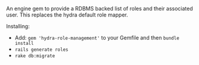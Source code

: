An engine gem to provide a RDBMS backed list of roles and their associated user.  This replaces the hydra default role mapper.


Installing:

* Add: ```gem 'hydra-role-management'``` to your Gemfile and then ```bundle install```
* ```rails generate roles```
* ```rake db:migrate```

